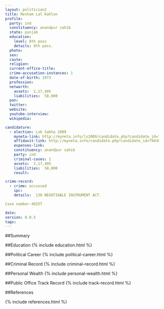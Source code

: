 ```yaml
---
layout: politician2
title: Resham Lal Kahlon
profile: 
  party: ind
  constituency: anandpur sahib
  state: punjab
  education: 
    level: 8th pass
    details: 9th pass.
  photo: 
  sex: 
  caste: 
  religion: 
  current-office-title: 
  crime-accusation-instances: 1
  date-of-birth: 1973
  profession: 
  networth: 
    assets:  2,17,495
    liabilities:  58,000
  pan: 
  twitter: 
  website: 
  youtube-interview: 
  wikipedia: 

candidature: 
  - election: Lok Sabha 2009
    myneta-link: http://myneta.info/ls2009/candidate.php?candidate_id=7943
    affidavit-link: http://myneta.info/candidate.php?candidate_id=7943&scan=original
    expenses-link: 
    constituency: anandpur sahib 
    party: ind
    criminal-cases: 1
    assets:  2,17,495
    liabilities:  58,000
    result:  

crime-record: 
  - crime: accussed
    ipc: 
    details:  138 NEGOTIABLE INSTRUMENT ACT.

Case number-4925T  

date: 
version: 0.0.5
tags: 
---
```

##Summary


##Education
{% include education.html %}


##Political Career
{% include political-career.html %}


##Criminal Record
{% include criminal-record.html %}


##Personal Wealth
{% include personal-wealth.html %}


##Public Office Track Record
{% include track-record.html %}


##References


{% include references.html %}